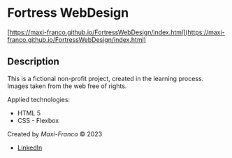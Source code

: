 # Fortress WebDesign
[https://maxi-franco.github.io/FortressWebDesign/index.html](https://maxi-franco.github.io/FortressWebDesign/index.html)

## Description
This is a fictional non-profit project, created in the learning process.<br>
Images taken from the web free of rights.

Applied technologies:
- HTML 5
- CSS - Flexbox


Created by _Maxi-Franco_ &copy; 2023<br>
* [LinkedIn](https://www.linkedin.com/in/maxi-franco/)
